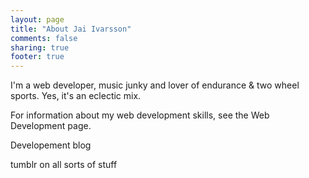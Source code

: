 ```yaml
---
layout: page
title: "About Jai Ivarsson"
comments: false
sharing: true
footer: true
---
```


I'm a web developer, music junky and lover of endurance & two wheel sports. Yes, it's an eclectic mix.

For information about my web development skills, see the Web Development page.

Developement blog

tumblr on all sorts of stuff